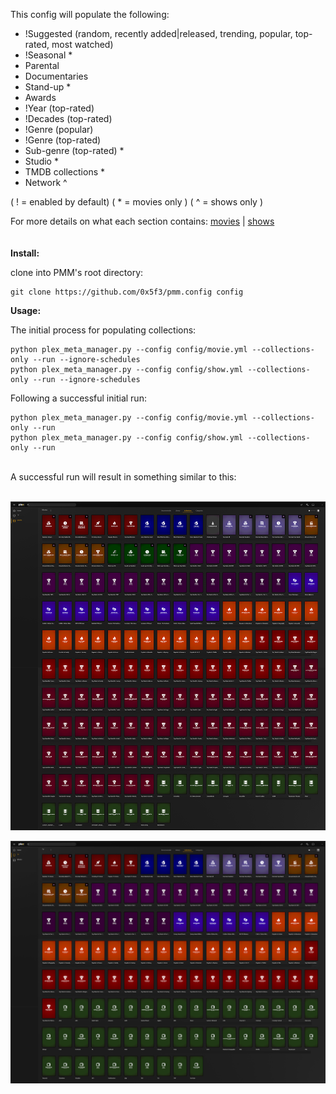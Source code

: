 This config will populate the following:

- !Suggested (random, recently added|released, trending, popular, top-rated, most watched)
- !Seasonal *
- Parental
- Documentaries
- Stand-up *
- Awards
- !Year (top-rated)
- !Decades (top-rated)
- !Genre (popular)
- !Genre (top-rated)
- Sub-genre (top-rated) *
- Studio *
- TMDB collections *
- Network ^

( ! = enabled by default)
( * = movies only )
( ^ = shows only )


For more details on what each section contains: [movies](MOVIES.md) | [shows](SHOWS.md)
<br/>
<br/>
<br/>
**Install:**

clone into PMM's root directory:
```
git clone https://github.com/0x5f3/pmm.config config
```

**Usage:**

The initial process for populating collections:
```
python plex_meta_manager.py --config config/movie.yml --collections-only --run --ignore-schedules
python plex_meta_manager.py --config config/show.yml --collections-only --run --ignore-schedules
```
Following a successful initial run:

```
python plex_meta_manager.py --config config/movie.yml --collections-only --run
python plex_meta_manager.py --config config/show.yml --collections-only --run
```
<br/>
A successful run will result in something similar to this:
<br/>
<br/>

![movies](/assets/_/_movies.png)
<br/>
  
![shows](/assets/_/_shows.png)
